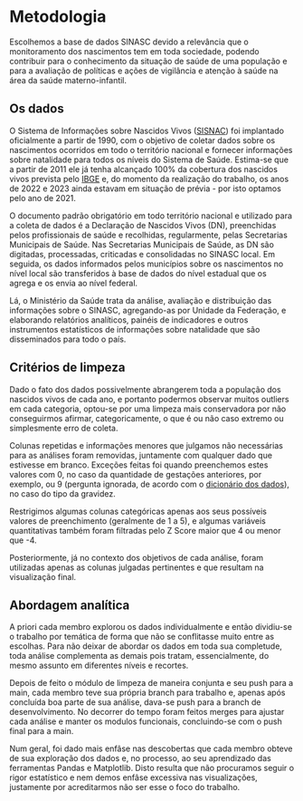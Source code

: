 # Metodologia

Escolhemos a base de dados SINASC devido a relevância que o monitoramento dos nascimentos tem em toda sociedade, podendo contribuir para o conhecimento da situação de saúde de uma população e para a avaliação de políticas e ações de vigilância e atenção à saúde na área da saúde materno-infantil.

## Os dados

O Sistema de Informações sobre Nascidos Vivos ([SISNAC](https://www.gov.br/saude/pt-br/composicao/svsa/vigilancia-de-doencas-cronicas-nao-transmissiveis/sistemas-de-informacao-em-saude)) foi implantado oficialmente a partir de 1990, com o objetivo de coletar dados sobre os nascimentos ocorridos em todo o território nacional e fornecer informações sobre natalidade para todos os níveis do Sistema de Saúde. Estima-se que a partir de 2011 ele já tenha alcançado 100% da cobertura dos nascidos vivos prevista pelo [IBGE](http://tabnet.datasus.gov.br/cgi/sinasc/Consolida_Sinasc_2011.pdf) e, do momento da realização do trabalho, os anos de 2022 e 2023 ainda estavam em situação de prévia - por isto optamos pelo ano de 2021.

O documento padrão obrigatório em todo território nacional e utilizado para a coleta de dados é a Declaração de Nascidos Vivos (DN), preenchidas pelos profissionais de saúde e recolhidas, regularmente, pelas Secretarias Municipais de Saúde. Nas Secretarias Municipais de Saúde, as DN são digitadas, processadas, criticadas e consolidadas no SINASC local. Em seguida, os dados informados pelos municípios sobre os nascimentos no nível local são transferidos à base de dados do nível estadual que os agrega e os envia ao nível federal.

Lá, o Ministério da Saúde trata da análise, avaliação e distribuição das informações sobre o SINASC, agregando-as por Unidade da Federação, e elaborando relatórios analíticos, painéis de indicadores e outros instrumentos estatísticos de informações sobre natalidade que são disseminados para todo o país.

## Critérios de limpeza

Dado o fato dos dados possivelmente abrangerem toda a população dos nascidos vivos de cada ano, e portanto podermos observar muitos outliers em cada categoria, optou-se por uma limpeza mais conservadora por não conseguirmos afirmar, categoricamente, o que é ou não caso extremo ou simplesmente erro de coleta.

Colunas repetidas e informações menores que julgamos não necessárias para as análises foram removidas, juntamente com qualquer dado que estivesse em branco. Exceções feitas foi quando preenchemos estes valores com 0, no caso da quantidade de gestações anteriores, por exemplo, ou 9 (pergunta ignorada, de acordo com o [dicionário dos dados](https://diaad.s3.sa-east-1.amazonaws.com/sinasc/SINASC+-+Estrutura.pdf)), no caso do tipo da gravidez.

Restrigimos algumas colunas categóricas apenas aos seus possíveis valores de preenchimento (geralmente de 1 a 5), e algumas variáveis quantitativas também foram filtradas pelo Z Score maior que 4 ou menor que -4.

Posteriormente, já no contexto dos objetivos de cada análise, foram utilizadas apenas as colunas julgadas pertinentes e que resultam na visualização final.

## Abordagem analítica

A priori cada membro explorou os dados individualmente e então dividiu-se o trabalho por temática de forma que não se conflitasse muito entre as escolhas. Para não deixar de abordar os dados em toda sua completude, toda análise complementa as demais pois tratam, essencialmente, do mesmo assunto em diferentes níveis e recortes.

Depois de feito o módulo de limpeza de maneira conjunta e seu push para a main, cada membro teve sua própria branch para trabalho e, apenas após concluída boa parte de sua análise, dava-se push para a branch de desenvolvimento. No decorrer do tempo foram feitos merges para ajustar cada análise e manter os modulos funcionais, concluindo-se com o push final para a main.

Num geral, foi dado mais enfâse nas descobertas que cada membro obteve de sua exploração dos dados e, no processo, ao seu aprendizado das ferramentas Pandas e Matplotlib. Disto resulta que não procuramos seguir o rigor estatístico e nem demos enfâse excessiva nas visualizações, justamente por acreditarmos não ser esse o foco do trabalho.